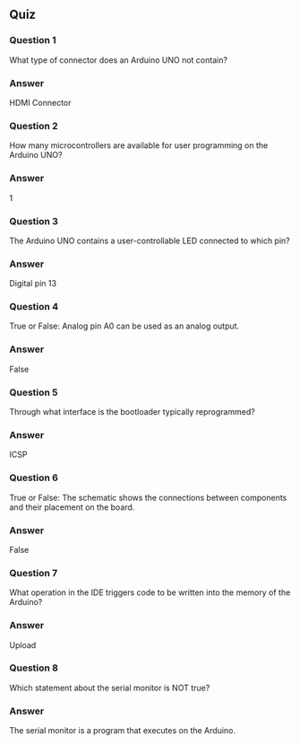 ## Quiz

### Question 1

What type of connector does an Arduino UNO not contain?

### Answer

HDMI Connector

### Question 2

How many microcontrollers are available for user programming on the Arduino UNO?

### Answer

1

### Question 3

The Arduino UNO contains a user-controllable LED connected to which pin?

### Answer

Digital pin 13

### Question 4

True or False: Analog pin A0 can be used as an analog output.

### Answer

False

### Question 5

Through what interface is the bootloader typically reprogrammed?

### Answer

ICSP

### Question 6

True or False: The schematic shows the connections between components and their placement on the board.

### Answer

False

### Question 7

What operation in the IDE triggers code to be written into the memory of the Arduino?

### Answer

Upload

### Question 8

Which statement about the serial monitor is NOT true?

### Answer

The serial monitor is a program that executes on the Arduino.
